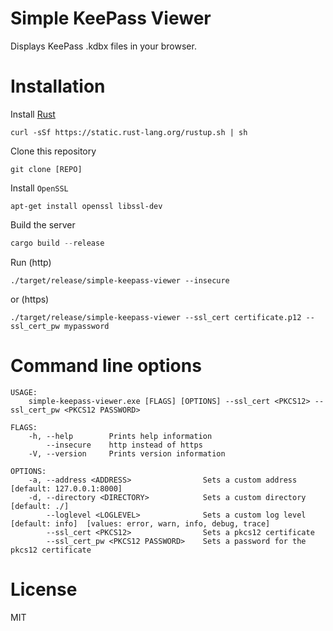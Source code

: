 # Simple KeePass Viewer
Displays KeePass .kdbx files in your browser.

# Installation

Install [Rust](https://www.rust-lang.org/en-US/downloads.html)
```
curl -sSf https://static.rust-lang.org/rustup.sh | sh
```

Clone this repository
```
git clone [REPO]
```

Install `OpenSSL`
```
apt-get install openssl libssl-dev
```

Build the server
```rust
cargo build --release
```

Run (http)
```
./target/release/simple-keepass-viewer --insecure
```
or (https)
```
./target/release/simple-keepass-viewer --ssl_cert certificate.p12 --ssl_cert_pw mypassword
```

# Command line options
```
USAGE:
    simple-keepass-viewer.exe [FLAGS] [OPTIONS] --ssl_cert <PKCS12> --ssl_cert_pw <PKCS12 PASSWORD>

FLAGS:
    -h, --help        Prints help information
        --insecure    http instead of https
    -V, --version     Prints version information

OPTIONS:
    -a, --address <ADDRESS>                Sets a custom address [default: 127.0.0.1:8000]
    -d, --directory <DIRECTORY>            Sets a custom directory [default: ./]
        --loglevel <LOGLEVEL>              Sets a custom log level [default: info]  [values: error, warn, info, debug, trace]
        --ssl_cert <PKCS12>                Sets a pkcs12 certificate
        --ssl_cert_pw <PKCS12 PASSWORD>    Sets a password for the pkcs12 certificate
```

# License
MIT
